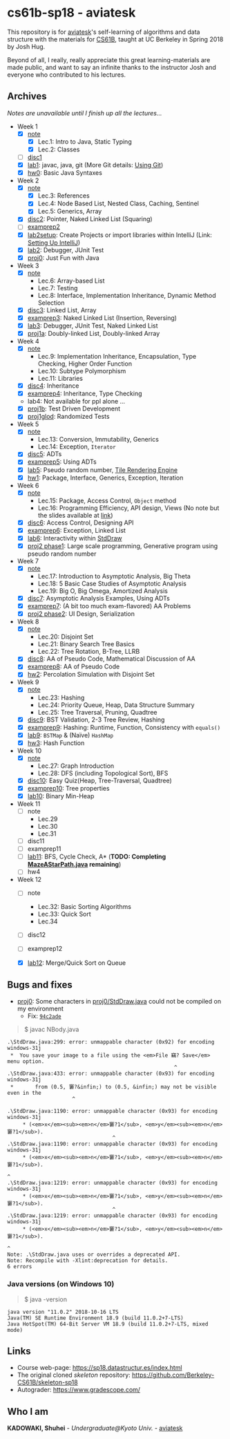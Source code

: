 # cs61b-sp18 - aviatesk

This repository is for [aviatesk][aviatesk]'s self-learning of algorithms and data structure with the materials for [CS61B][CS61B], taught at UC Berkeley in Spring 2018 by Josh Hug.

Beyond of all, I really, really appreciate this great learning-materials are made public, and want to say an infinite thanks to the instructor Josh and everyone who contributed to his lectures.


## Archives

_Notes are unavailable until I finish up all the lectures..._

- Week 1
    * [x] [note](./notes/week1.md)
        + [x] Lec.1: Intro to Java, Static Typing
        + [x] Lec.2: Classes
    * [ ] [disc1](./discs/disc01.pdf)
    * [x] [lab1](./lab1): javac, java, git (More Git details: [Using Git](https://sp18.datastructur.es/materials/guides/using-git.html ))
    * [x] [hw0](https://sp18.datastructur.es/materials/hw/hw0/hw0): Basic Java Syntaxes
- Week 2
    * [x] [note](./notes/week2.md)
        + [x] Lec.3: References
        + [x] Lec.4: Node Based List, Nested Class, Caching, Sentinel
        + [x] Lec.5: Generics, Array
    * [x] [disc2](./discs/disc02sol.pdf): Pointer, Naked Linked List (Squaring)
    * [ ] [examprep2](./exampreps/examprep02sol.pdf)
    * [x] [lab2setup](./lab2setup/): Create Projects or import libraries within IntelliJ (Link: [Setting Up IntelliJ](https://sp18.datastructur.es/materials/lab/lab2setup/lab2setup))
    * [x] [lab2](./lab2/): Debugger, JUnit Test
    * [x] [proj0](./proj0/): Just Fun with Java
- Week 3
    * [x] [note](./notes/week3.md)
        + Lec.6: Array-based List
        + Lec.7: Testing
        + Lec.8: Interface, Implementation Inheritance, Dynamic Method Selection
    * [x] [disc3](./discs/disc03sol.pdf): Linked List, Array
    * [x] [examprep3](./exampreps/examprep03sol.pdf): Naked Linked List (Insertion, Reversing)
    * [x] [lab3](./lab3/): Debugger, JUnit Test, Naked Linked List
    * [x] [proj1a](./proj1a/): Doubly-linked List, Doubly-linked Array
- Week 4
    * [x] [note](./notes/week4.md)
        + Lec.9: Implementation Inheritance, Encapsulation, Type Checking, Higher Order Function
        + Lec.10: Subtype Polymorphism
        + Lec.11: Libraries
    * [x] [disc4](./discs/disc04sol.pdf): Inheritance
    * [x] [examprep4](./exampreps/examprep04sol.pdf): Inheritance, Type Checking
    * lab4: Not available for ppl alone ...
    * [x] [proj1b](./proj1b/): Test Driven Development
    * [x] [proj1glod](./proj1gold/): Randomized Tests
- Week 5
    * [x] [note](./notes/week5.md)
        + Lec.13: Conversion, Immutability, Generics
        + Lec.14: Exception, `Iterator`
    * [x] [disc5](./discs/disc05sol.pdf): ADTs
    * [x] [examprep5](./exampreps/examprep05sol.pdf): Using ADTs
    * [x] [lab5](./proj2/byog/lab5): Pseudo random number, [Tile Rendering Engine](https://sp18.datastructur.es/materials/lab/lab5/lab5)
    * [x] [hw1](./hw1/): Package, Interface, Generics, Exception, Iteration
- Week 6
    * [x] [note](./notes/week6.md)
        + Lec.15: Package, Access Control, `Object` method
        + Lec.16: Programming Efficiency, API design, Views (No note but the slides available at [link](https://docs.google.com/presentation/d/1__Akx5EBZe7sMyCYBN1uToKkhrRuxi0mtxSj1DjU51M/edit?usp=sharing))
    * [x] [disc6](./discs/disc06sol.pdf): Access Control, Designing API
    * [x] [examprep6](./exampreps/examprep06sol.pdf): Exception, Linked List
    * [x] [lab6](./proj2/byog/lab6): Interactivity within [StdDraw](https://introcs.cs.princeton.edu/java/stdlib/javadoc/StdDraw.html)
    * [x] [proj2 phase1](./proj2/byog/Core): Large scale programming, Generative program using pseudo random number
- Week 7
    * [x] [note](./notes/week7.md)
        + Lec.17: Introduction to Asymptotic Analysis, Big Theta
        + Lec.18: 5 Basic Case Studies of Asymptotic Analysis
        + Lec.19: Big O, Big Omega, Amortized Analysis
    * [x] [disc7](./discs/disc07sol.pdf): Asymptotic Analysis Examples, Using ADTs
    * [x] [examprep7](./exampreps/examprep07sol.pdf): (A bit too much exam-flavored) AA Problems
    * [x] [proj2 phase2](./proj2/): UI Design, Serialization
- Week 8
    * [x] [note](./notes/week8.md)
        + Lec.20: Disjoint Set
        + Lec.21: Binary Search Tree Basics
        + Lec.22: Tree Rotation, B-Tree, LLRB
    * [x] [disc8](./discs/disc08sol.pdf): AA of Pseudo Code, Mathematical Discussion of AA
    * [x] [examprep8](./exampreps/examprep08sol.pdf): AA of Pseudo Code
    * [x] [hw2](./hw2/hw2/): Percolation Simulation with Disjoint Set
- Week 9
    * [x] [note](./notes/week9.md)
        + Lec.23: Hashing
        + Lec.24: Priority Queue, Heap, Data Structure Summary
        + Lec.25: Tree Traversal, Pruning, Quadtree
    * [x] [disc9](./discs/disc09sol.pdf): BST Validation, 2-3 Tree Review, Hashing
    * [x] [examprep9](./exampreps/examprep09sol.pdf): Hashing: Runtime, Function, Consistency with `equals()`
    * [x] [lab9](./lab9/lab9/): `BSTMap` & (Naïve) `HashMap`
    * [x] [hw3](./hw3/hw3/hash/): Hash Function
- Week 10
    * [x] [note](./notes/week10.md)
        + Lec.27: Graph Introduction
        + Lec.28: DFS (including Topological Sort), BFS
    * [x] [disc10](./discs/disc10sol.pdf): Easy Quiz(Heap, Tree-Traversal, Quadtree)
    * [x] [examprep10](./exampreps/examprep10sol.pdf): Tree properties
    * [x] [lab10](./lab10/): Binary Min-Heap
- Week 11
    * [ ] note
        + Lec.29
        + Lec.30
        + Lec.31
    * [ ] disc11
    * [ ] examprep11
    * [ ] [lab11](./lab11/lab11/graphs/): BFS, Cycle Check, A* (**TODO: Completing [MazeAStarPath.java](./lab11/lab11/graphs/MazeAStarPath.java) remaining**)
    * [ ] hw4
- Week 12
    * [ ] note
        + Lec.32: Basic Sorting Algorithms
        + Lec.33: Quick Sort
        + Lec.34
    * [ ] disc12
    * [ ] examprep12
    * [x] [lab12](./lab12/): Merge/Quick Sort on Queue


## Bugs and fixes

- [proj0](./proj0/): Some characters in [proj0/StdDraw.java](./proj0/StdDraw.java) could not be compiled on my environment
    - Fix: [`94c2ade`](https://github.com/aviatesk/cs61b-sp18/commit/94c2adea81ea826b103303e4285a62a2ff790615)

> $ javac NBody.java

```
.\StdDraw.java:299: error: unmappable character (0x92) for encoding windows-31j
 *  You save your image to a file using the <em>File 竊? Save</em> menu option.
                                                      ^
.\StdDraw.java:433: error: unmappable character (0x93) for encoding windows-31j
 *       from (0.5, 窶?&infin;) to (0.5, &infin;) may not be visible even in the
                     ^

.\StdDraw.java:1190: error: unmappable character (0x93) for encoding windows-31j
     * (<em>x</em><sub><em>n</em>窶?1</sub>, <em>y</em><sub><em>n</em>窶?1</sub>).
                                  ^
.\StdDraw.java:1190: error: unmappable character (0x93) for encoding windows-31j
     * (<em>x</em><sub><em>n</em>窶?1</sub>, <em>y</em><sub><em>n</em>窶?1</sub>).
                                                                      ^
.\StdDraw.java:1219: error: unmappable character (0x93) for encoding windows-31j
     * (<em>x</em><sub><em>n</em>窶?1</sub>, <em>y</em><sub><em>n</em>窶?1</sub>).
                                  ^
.\StdDraw.java:1219: error: unmappable character (0x93) for encoding windows-31j
     * (<em>x</em><sub><em>n</em>窶?1</sub>, <em>y</em><sub><em>n</em>窶?1</sub>).
                                                                      ^
Note: .\StdDraw.java uses or overrides a deprecated API.
Note: Recompile with -Xlint:deprecation for details.
6 errors
```

### Java versions (on Windows 10)

> $ java -version

```
java version "11.0.2" 2018-10-16 LTS
Java(TM) SE Runtime Environment 18.9 (build 11.0.2+7-LTS)
Java HotSpot(TM) 64-Bit Server VM 18.9 (build 11.0.2+7-LTS, mixed mode)
```


## Links

- Course web-page: https://sp18.datastructur.es/index.html
- The original cloned _skeleton_ repository: https://github.com/Berkeley-CS61B/skeleton-sp18
- Autograder: https://www.gradescope.com/


## Who I am

**KADOWAKI, Shuhei** - *Undergraduate@Kyoto Univ.* - [aviatesk]


<!-- ## links -->

[aviatesk]: https://github.com/aviatesk
[CS61B]: https://sp18.datastructur.es/index.html

